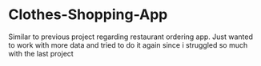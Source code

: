 # Clothes-Shopping-App
Similar to previous project regarding restaurant ordering app. Just wanted to work with more data and tried to do it again since i struggled so much with the last project
